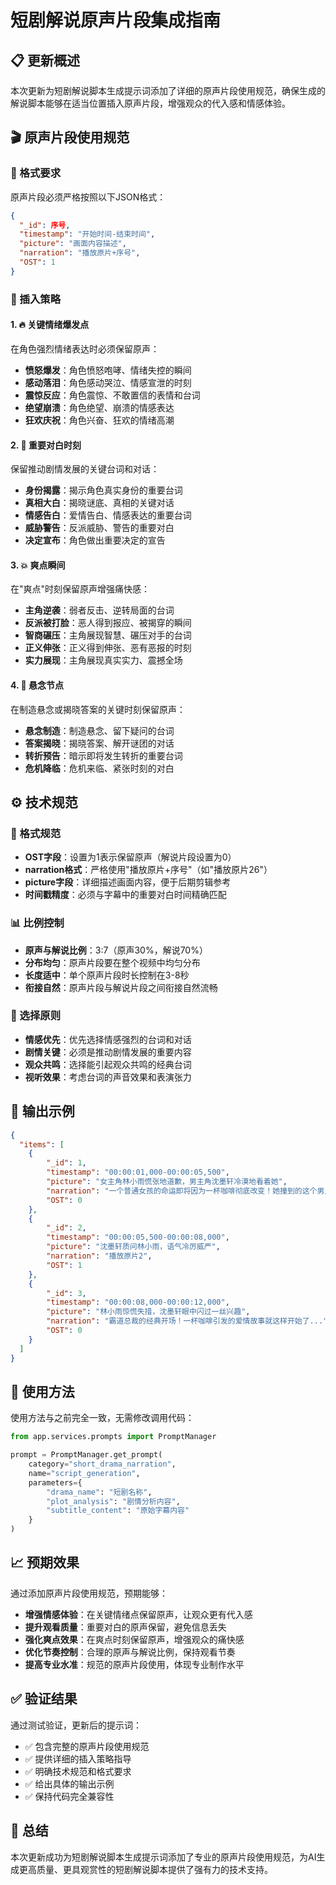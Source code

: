 # 短剧解说原声片段集成指南

## 📋 更新概述

本次更新为短剧解说脚本生成提示词添加了详细的原声片段使用规范，确保生成的解说脚本能够在适当位置插入原声片段，增强观众的代入感和情感体验。

## 🎬 原声片段使用规范

### 📢 格式要求

原声片段必须严格按照以下JSON格式：
```json
{
  "_id": 序号,
  "timestamp": "开始时间-结束时间",
  "picture": "画面内容描述",
  "narration": "播放原片+序号",
  "OST": 1
}
```

### 🎯 插入策略

#### 1. 🔥 关键情绪爆发点
在角色强烈情绪表达时必须保留原声：
- **愤怒爆发**：角色愤怒咆哮、情绪失控的瞬间
- **感动落泪**：角色感动哭泣、情感宣泄的时刻
- **震惊反应**：角色震惊、不敢置信的表情和台词
- **绝望崩溃**：角色绝望、崩溃的情感表达
- **狂欢庆祝**：角色兴奋、狂欢的情绪高潮

#### 2. 💬 重要对白时刻
保留推动剧情发展的关键台词和对话：
- **身份揭露**：揭示角色真实身份的重要台词
- **真相大白**：揭晓谜底、真相的关键对话
- **情感告白**：爱情告白、情感表达的重要台词
- **威胁警告**：反派威胁、警告的重要对白
- **决定宣布**：角色做出重要决定的宣告

#### 3. 💥 爽点瞬间
在"爽点"时刻保留原声增强痛快感：
- **主角逆袭**：弱者反击、逆转局面的台词
- **反派被打脸**：恶人得到报应、被揭穿的瞬间
- **智商碾压**：主角展现智慧、碾压对手的台词
- **正义伸张**：正义得到伸张、恶有恶报的时刻
- **实力展现**：主角展现真实实力、震撼全场

#### 4. 🎪 悬念节点
在制造悬念或揭晓答案的关键时刻保留原声：
- **悬念制造**：制造悬念、留下疑问的台词
- **答案揭晓**：揭晓答案、解开谜团的对话
- **转折预告**：暗示即将发生转折的重要台词
- **危机降临**：危机来临、紧张时刻的对白

## ⚙️ 技术规范

### 🔧 格式规范
- **OST字段**：设置为1表示保留原声（解说片段设置为0）
- **narration格式**：严格使用"播放原片+序号"（如"播放原片26"）
- **picture字段**：详细描述画面内容，便于后期剪辑参考
- **时间戳精度**：必须与字幕中的重要对白时间精确匹配

### 📊 比例控制
- **原声与解说比例**：3:7（原声30%，解说70%）
- **分布均匀**：原声片段要在整个视频中均匀分布
- **长度适中**：单个原声片段时长控制在3-8秒
- **衔接自然**：原声片段与解说片段之间衔接自然流畅

### 🎯 选择原则
- **情感优先**：优先选择情感强烈的台词和对话
- **剧情关键**：必须是推动剧情发展的重要内容
- **观众共鸣**：选择能引起观众共鸣的经典台词
- **视听效果**：考虑台词的声音效果和表演张力

## 📝 输出示例

```json
{
  "items": [
    {
        "_id": 1,
        "timestamp": "00:00:01,000-00:00:05,500",
        "picture": "女主角林小雨慌张地道歉，男主角沈墨轩冷漠地看着她",
        "narration": "一个普通女孩的命运即将因为一杯咖啡彻底改变！她撞到的这个男人，竟然是...",
        "OST": 0
    },
    {
        "_id": 2,
        "timestamp": "00:00:05,500-00:00:08,000",
        "picture": "沈墨轩质问林小雨，语气冷厉威严",
        "narration": "播放原片2",
        "OST": 1
    },
    {
        "_id": 3,
        "timestamp": "00:00:08,000-00:00:12,000",
        "picture": "林小雨惊慌失措，沈墨轩眼中闪过一丝兴趣",
        "narration": "霸道总裁的经典开场！一杯咖啡引发的爱情故事就这样开始了...",
        "OST": 0
    }
  ]
}
```

## 🔄 使用方法

使用方法与之前完全一致，无需修改调用代码：

```python
from app.services.prompts import PromptManager

prompt = PromptManager.get_prompt(
    category="short_drama_narration",
    name="script_generation",
    parameters={
        "drama_name": "短剧名称",
        "plot_analysis": "剧情分析内容",
        "subtitle_content": "原始字幕内容"
    }
)
```

## 📈 预期效果

通过添加原声片段使用规范，预期能够：
- **增强情感体验**：在关键情绪点保留原声，让观众更有代入感
- **提升观看质量**：重要对白的原声保留，避免信息丢失
- **强化爽点效果**：在爽点时刻保留原声，增强观众的痛快感
- **优化节奏控制**：合理的原声与解说比例，保持观看节奏
- **提高专业水准**：规范的原声片段使用，体现专业制作水平

## ✅ 验证结果

通过测试验证，更新后的提示词：
- ✅ 包含完整的原声片段使用规范
- ✅ 提供详细的插入策略指导
- ✅ 明确技术规范和格式要求
- ✅ 给出具体的输出示例
- ✅ 保持代码完全兼容性

## 🎉 总结

本次更新成功为短剧解说脚本生成提示词添加了专业的原声片段使用规范，为AI生成更高质量、更具观赏性的短剧解说脚本提供了强有力的技术支持。

